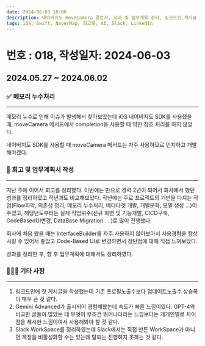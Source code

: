 ```yaml
---
date: 2024-06-03 18:00
description: 네이버지도 moveCamera 클로저, 성과 및 업무계획 정리, 링크드인 게시글 작성, Gemini Advanced 사용 경험, Slack WorkSpace 계정 비활성화
tags: iOS, Swift, NaverMap, 회고록, AI, Slack, LinkedIn
---
```

# 번호 : 018, 작성일자: 2024-06-03

## 2024.05.27 ~ 2024.06.02
### ✅ 메모리 누수처리
---

메모리 누수로 인해 이슈가 발생해서 찾아보았는데 iOS 네이버지도 SDK를 사용했을 때, moveCamera 메서드에서 completion을 사용할 때 약한 참조 처리를 하지 않았다.

네이버지도 SDK를 사용할 때 moveCamera 메서드는 자주 사용하므로 인지하고 개발해야겠다.

### 🌈 회고 및 업무계획서 작성
---

지난 주에 이어서 회고를 정리했다. 이번에는 만으로 경력 2년이 되어서 회사에서 했던 성과를 정리하였고 작년과도 비교해보았다. 작년에는 주로 프로젝트의 기반을 다지는 작업(Flow파악, 의존성 정리, 메모리 누수처리, 베타타겟 개발, 개발문화, 모델 생성 …)이 주였고, 해당년도부터는 실제 작업위주(신규 화면 및 기능개발, CICD구축, CodeBasedUI변경, DataBase Migration . ..)로 많이 진행했다.

회사에 처음 왔을 때는 InterfaceBuilder를 자주 사용하지 않아보아서 사용경험을 향상 시킬 수 있어서 좋았고 Code-Based UI로 변경하면서 장단점에 대해 직접 느껴보았다.

성과를 정리한 후, 향 후 업무계획에 대해서도 정리하였다.

### 🙋🏻‍♂️ 기타 사항
---

1. 링크드인에 첫 게시글을 작성했는데 기존 프로필노출수보다 업데이트노출수 상승폭이 매우 큰 것 같다.
2. Gemini Advanced가 출시되어 경험해봤는데 속도가 빠른 느낌이였다. GPT-4와 비교한 글들이 많았는 데 무엇이 무조건 뛰어나다라는 느낌보다는 개개인별로 차이점을 제시한 느낌이여서 사용해봐야 할 것 같다.
3. Slack WorkSpace를 정리하였는데 Slack에서는 직접 만든 WorkSpace가 아니면 계정을 비활성화할 수는 있는데 탈퇴는 진행하지 못하는 것 같다.
